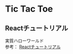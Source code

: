 # Tic Tac Toe
## Reactチュートリアル
実質ハローワールド  
参考： [Reactチュートリアル](https://ja.reactjs.org/tutorial/tutorial.html)